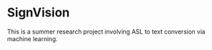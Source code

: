 # SignVision
This is a summer research project involving ASL to text conversion via machine learning. 

